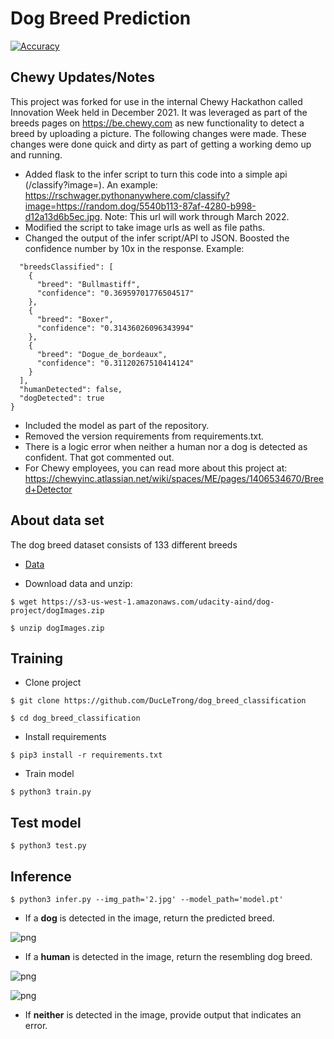 # Dog Breed Prediction 
[![Accuracy](https://img.shields.io/badge/accuracy-86%2E12%25-green.svg)](https://github.com/DucLeTrong/dog_breed_classification)

## Chewy Updates/Notes
This project was forked for use in the internal Chewy Hackathon called Innovation Week held in December 2021.  It was leveraged as part of the breeds pages on https://be.chewy.com as new functionality to detect a breed by uploading a picture.  The following changes were made.  These changes were done quick and dirty as part of getting a working demo up and running.
- Added flask to the infer script to turn this code into a simple api (/classify?image=<image-url>).  An example: https://rschwager.pythonanywhere.com/classify?image=https://random.dog/5540b113-87af-4280-b998-d12a13d6b5ec.jpg.  Note: This url will work through March 2022.
- Modified the script to take image urls as well as file paths.
- Changed the output of the infer script/API to JSON.  Boosted the confidence number by 10x in the response.  Example:
```{
  "breedsClassified": [
    {
      "breed": "Bullmastiff",
      "confidence": "0.36959701776504517"
    },
    {
      "breed": "Boxer",
      "confidence": "0.31436026096343994"
    },
    {
      "breed": "Dogue_de_bordeaux",
      "confidence": "0.31120267510414124"
    }
  ],
  "humanDetected": false,
  "dogDetected": true
}
```
- Included the model as part of the repository.
- Removed the version requirements from requirements.txt.
- There is a logic error when neither a human nor a dog is detected as confident.  That got commented out.
- For Chewy employees, you can read more about this project at: https://chewyinc.atlassian.net/wiki/spaces/ME/pages/1406534670/Breed+Detector

## About data set
The dog breed dataset consists of 133 different breeds
- [Data](https://s3-us-west-1.amazonaws.com/udacity-aind/dog-project/dogImages.zip)

- Download data and unzip:
```
$ wget https://s3-us-west-1.amazonaws.com/udacity-aind/dog-project/dogImages.zip

$ unzip dogImages.zip
```


## Training
- Clone project
```
$ git clone https://github.com/DucLeTrong/dog_breed_classification

$ cd dog_breed_classification
```

- Install requirements
```
$ pip3 install -r requirements.txt
```

- Train model 
```
$ python3 train.py 
```

## Test model 
```
$ python3 test.py 
```

## Inference
```
$ python3 infer.py --img_path='2.jpg' --model_path='model.pt'
```
- If a __dog__ is detected in the image, return the predicted breed.

![png](result/result_dog.jpg)

- If a __human__ is detected in the image, return the resembling dog breed.

![png](result/result_human1.jpg)

![png](result/result_human2.jpg)

- If __neither__ is detected in the image, provide output that indicates an error.

